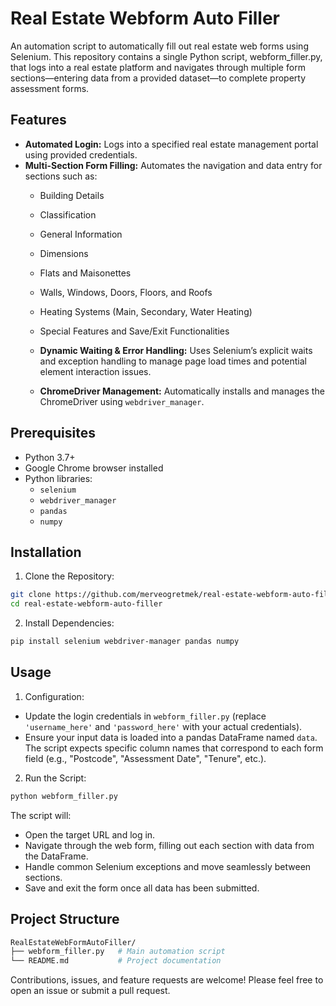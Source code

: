 # Real Estate Webform Auto Filler

An automation script to automatically fill out real estate web forms using Selenium. This repository contains a single Python script, webform_filler.py, that logs into a real estate platform and navigates through multiple form sections—entering data from a provided dataset—to complete property assessment forms.

## Features

- **Automated Login:** Logs into a specified real estate management portal using provided credentials.
- **Multi-Section Form Filling:** Automates the navigation and data entry for sections such as:
  - Building Details
  - Classification
  - General Information
  - Dimensions
  - Flats and Maisonettes
  - Walls, Windows, Doors, Floors, and Roofs
  - Heating Systems (Main, Secondary, Water Heating)
  - Special Features and Save/Exit Functionalities
 
  - **Dynamic Waiting & Error Handling:** Uses Selenium’s explicit waits and exception handling to manage page load times and potential element interaction issues.
  - **ChromeDriver Management:** Automatically installs and manages the ChromeDriver using `webdriver_manager`.
 
## Prerequisites
- Python 3.7+
- Google Chrome browser installed
- Python libraries:
  - `selenium`
  - `webdriver_manager`
  - `pandas`
  - `numpy`
 
## Installation

1. Clone the Repository:

```bash
git clone https://github.com/merveogretmek/real-estate-webform-auto-filler.git
cd real-estate-webform-auto-filler
```

2. Install Dependencies:

```bash
pip install selenium webdriver-manager pandas numpy
```

## Usage 

1. Configuration:
   
- Update the login credentials in `webform_filler.py` (replace `'username_here'` and `'password_here'` with your actual credentials).
- Ensure your input data is loaded into a pandas DataFrame named `data`. The script expects specific column names that correspond to each form field (e.g., "Postcode", "Assessment Date", "Tenure", etc.).

2. Run the Script:

```bash
python webform_filler.py
```

The script will:
- Open the target URL and log in.
- Navigate through the web form, filling out each section with data from the DataFrame.
- Handle common Selenium exceptions and move seamlessly between sections.
- Save and exit the form once all data has been submitted.

## Project Structure

```bash
RealEstateWebFormAutoFiller/
├── webform_filler.py   # Main automation script
└── README.md           # Project documentation
```


Contributions, issues, and feature requests are welcome! Please feel free to open an issue or submit a pull request.


